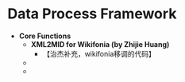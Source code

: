 

# Data Process Framework

- **Core Functions**
  - **XML2MID for Wikifonia (by Zhijie Huang)**
    - 【治杰补充，wikifonia移调的代码】
  - 
  - 

